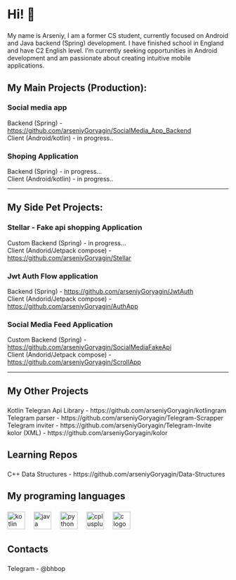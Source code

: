 <h1 align="left">Hi! 👋</h1>

###

<p align="left">My name is Arseniy, I am a  former CS student, currently focused on Android and Java backend (Spring) development. I have finished school in England and have C2 English level. I’m currently seeking opportunities in Android development and am passionate about creating intuitive mobile applications.</p>




###

<h2 align="left">My Main Projects (Production):</h2>

###

<p align="left">

<h3 align="left">Social media app</h2>

Backend (Spring) - https://github.com/arseniyGoryagin/SocialMedia_App_Backend
<br>Client (Android/kotlin) - in progress..


</p>



<p align="left">

<h3 align="left">Shoping Application</h2>

Backend (Spring) - in progress...
<br>Client (Android/kotlin) - in progress..


</p>



---



###

<h2 align="left">My Side Pet Projects:</h2>

###

<p align="left">



<h3 align="left">Stellar - Fake api shopping Application</h2>

Custom Backend (Spring) - in progress...</br>
Client (Andorid/Jetpack compose) - https://github.com/arseniyGoryagin/Stellar


<h3 align="left">Jwt Auth Flow application</h2>

Backend (Spring) - https://github.com/arseniyGoryagin/JwtAuth</br>
Client (Andorid/Jetpack compose) -  https://github.com/arseniyGoryagin/AuthApp



<h3 align="left">Social Media Feed Application</h2>

Custom Backend (Spring) - https://github.com/arseniyGoryagin/SocialMediaFakeApi</br>
Client (Andorid/Jetpack compose) -  https://github.com/arseniyGoryagin/ScrollApp



</p>



---










###

<h2 align="left">My Other Projects</h2>

###

<p align="left">Kotlin Telegran Api Library - https://github.com/arseniyGoryagin/kotlingram<br>Telegram parser - https://github.com/arseniyGoryagin/Telegram-Scrapper<br>
Telegram inviter - https://github.com/arseniyGoryagin/Telegram-Invite<br>
kolor (XML) - https://github.com/arseniyGoryagin/kolor
</p>

###

<h2 align="left">Learning Repos</h2>

###

<p align="left">C++ Data Structures - https://github.com/arseniyGoryagin/Data-Structures</p>

###

<h2 align="left">My programing languages</h2>

###

<div align="left">
  <img src="https://cdn.jsdelivr.net/gh/devicons/devicon/icons/kotlin/kotlin-original.svg" height="40" alt="kotlin logo"  />
  <img width="12" />
  <img src="https://cdn.jsdelivr.net/gh/devicons/devicon/icons/java/java-original.svg" height="40" alt="java logo"  />
  <img width="12" />
  <img src="https://cdn.jsdelivr.net/gh/devicons/devicon/icons/python/python-original.svg" height="40" alt="python logo"  />
  <img width="12" />
  <img src="https://cdn.jsdelivr.net/gh/devicons/devicon/icons/cplusplus/cplusplus-original.svg" height="40" alt="cplusplus logo"  />
  <img width="12" />
  <img src="https://cdn.jsdelivr.net/gh/devicons/devicon/icons/c/c-original.svg" height="40" alt="c logo"  />
</div>

###

<h2 align="left">Contacts</h2>

###

<p align="left">Telegram - @bhbop</p>

###


